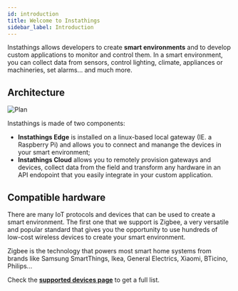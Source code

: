 ```yaml
---
id: introduction
title: Welcome to Instathings
sidebar_label: Introduction
---
```


Instathings allows developers to create **smart environments** and to develop custom applications to monitor and control them. In a smart environment, you can collect data from sensors, control lighting, climate, appliances or machineries, set alarms... and much more.

## Architecture

![Plan](assets/introduction/architecture.png)

Instathings is made of two components: 
- **Instathings Edge** is installed on a linux-based local gateway (IE. a Raspberry Pi) and allows you to connect and manange the devices in your smart environment; 
- **Instathings Cloud** allows you to remotely provision gateways and devices, collect data from the field and transform any hardware in an API endopoint that you easily integrate in your custom application.  


## Compatible hardware

There are many IoT protocols and devices that can be used to create a smart environment. The first one that we support is Zigbee, a very versatile and popular standard that gives you the opportunity to use hundreds of low-cost wireless devices to create your smart environment.

Zigbee is the technology that powers most smart home systems from brands like Samsung SmartThings, Ikea, General Electrics, Xiaomi, BTicino, Philips...

Check the **<a href="/docs/all-devices.html" class="external-link" target="_blank">supported devices page</a>** to get a full list.
